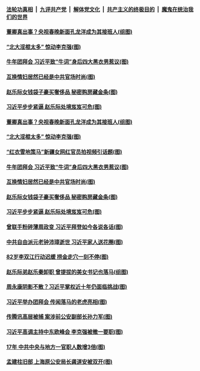 

####  [法轮功真相](../../../../basic/blob/master/README.md?t=02142331) &nbsp;|&nbsp; [九评共产党](../../../../9ping.md/blob/master/README.md?t=02142331) &nbsp;|&nbsp; [解体党文化](../../../../jtdwh.md/blob/master/README.md?t=02142331)  &nbsp;|&nbsp; [共产主义的终极目的](../../../../gczydzjmd.md/blob/master/README.md?t=02142331) &nbsp;|&nbsp; [魔鬼在统治我们的世界](../../../../mgztzwmdsj.md/blob/master/README.md?t=02142331) 

#### [董卿真出事？央视春晚新面孔龙洋成为其接班人(组图)](../pages/p2/962462.md?t=02142331) 

#### [“北大淫棍太多” 惊动李克强(图)](../pages/p2/962455.md?t=02142331) 

#### [牛年团拜会 习近平致“牛词”身后四大黑衣男惹议(图)](../pages/p2/962366.md?t=02142331) 

#### [互换情妇居然已经是中共官场时尚(图)](../pages/p2/962359.md?t=02142331) 

#### [赵乐际女钱袋子豪买奢侈品 秘密购房藏金条(图)](../pages/p2/962393.md?t=02142331) 

#### [习近平步步紧逼 赵乐际处境岌岌可危(图)](../pages/p2/962370.md?t=02142331) 

#### [董卿真出事？央视春晚新面孔龙洋成为其接班人(组图)](../pages/p2/962462.md?t=02142331) 

#### [“北大淫棍太多” 惊动李克强(图)](../pages/p2/962455.md?t=02142331) 

#### [“红衣雪地策马”新疆女网红官员拍视频引话题(图)](../pages/p2/962465.md?t=02142331) 


#### [牛年团拜会 习近平致“牛词”身后四大黑衣男惹议(图)](../pages/p2/962366.md?t=02142331) 

#### [互换情妇居然已经是中共官场时尚(图)](../pages/p2/962359.md?t=02142331) 

#### [赵乐际女钱袋子豪买奢侈品 秘密购房藏金条(图)](../pages/p2/962393.md?t=02142331) 

#### [习近平步步紧逼 赵乐际处境岌岌可危(图)](../pages/p2/962370.md?t=02142331) 

#### [曾联手粉碎薄周政变 习近平拜登如今各说各话(图)](../pages/p2/962334.md?t=02142331) 

#### [中共自由派元老钟沛璋逝世 习近平家人送花圈(图)](../pages/p2/962300.md?t=02142331) 

#### [82岁李双江行动迟缓 捞金走穴一刻不停(图)](../pages/p2/962284.md?t=02142331) 


#### [赵乐际弟赵乐秦卸职 曾提拔的美女书记也落马(组图)](../pages/p2/962269.md?t=02142331) 

#### [周永康阴影不散？习近平掌权近十年仍面临挑战(图)](../pages/p2/962264.md?t=02142331) 

#### [习近平举办团拜会 传闻落马的老虎亮相(图)](../pages/p2/962199.md?t=02142331) 

#### [传腾讯高层被捕 案涉前公安副部长孙力军(图)](../pages/p2/962205.md?t=02142331) 

#### [习近平高调主持中东欧峰会 李克强被撤一要职(图)](../pages/p2/962158.md?t=02142331) 

#### [17年 中共中央与地方一官职人数增3倍(图)](../pages/p2/962123.md?t=02142331) 

#### [孟建柱旧部 上海原公安局长龚道安被双开(图)](../pages/p2/962085.md?t=02142331) 


